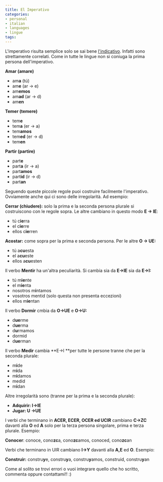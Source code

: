 ```yaml
---
title: El Imperativo
categories:
- personal
- italian
- languages
- lingue
tags:
---
```

L'imperativo risulta semplice solo se sai bene
[l'indicativo]({{site.url}}/2009/10/24/el-indicativo/).
Infatti sono strettamente correlati. Come in tutte le lingue non si coniuga la
prima persona dell'imperativo.

**Amar (amare)**

  * am**a**  (tú)
  * am**e**  (ar -> e)
  * am**emos**
  * am**ad** (ar -> d)
  * am**en**
  
**Temer (temere)**

  * tem**e**
  * tem**a**   (er -> a)
  * tem**amos**
  * tem**ed**  (er -> d)
  * tem**en**
  
**Partir (partire)**

  * part**e**
  * part**a**   (ir -> a)
  * part**amos**
  * part**id**  (ir -> d)
  * part**an**
  
Seguendo queste piccole regole puoi costruire facilmente l'imperativo.
Ovviamente anche qui ci sono delle irregolarità. Ad esempio:

**Cerrar (chiudere):** solo la prima e la seconda persona plurale si costruiscono con le regole sopra.
Le altre cambiano in questo modo **E -> IE**:

  * tú c**ie**rra
  * el c**ie**rre
  * ellos c**ie**rren
  
**Acostar:** come sopra per la prima e seconda persona.
Per le altre **O -> UE:**

  * tú a**cu**esta
  * el a**cu**este
  * ellos a**cu**esten
  

  
Il verbo **Mentir** ha un'altra peculiarità. Si cambia sia da **E->IE** sia da
**E->I:**

  * tú m**ie**nte
  * el m**ie**nta
  * nosotros m**i**ntamos
  * vosotros mentid (solo questa non presenta eccezioni)
  * ellos m**ie**ntan
  
Il verbo **Dormir** cmbia da **O->UE** e **O->U:**

  * d**ue**rme
  * d**ue**rma
  * d**u**rmamos
  * dormid
  * d**ue**rman
  
Il verbo **Medir** cambia **E->I **per tutte le persone tranne che per la
seconda plurale:

  * m**i**de
  * m**i**da
  * m**i**damos
  * medid
  * m**i**dan
  
Altre irregolarità sono (tranne per la prima e la seconda plurale):

  * **Adquirir: I->IE**
  * **Jugar: U ->UE**
  
I verbi che terminano in **ACER, ECER, OCER ed UCIR** cambiano **C->ZC**
davanti alla **O** ed **A** solo per la terza persona singolare, prima e terza
plurale. Esempio:

**Conocer**: conoce, cono**zc**a, cono**zc**amos, conoced, cono**zc**an

Verbi che terminano in UIR cambiano **I->Y** davanti alla **A,E** ed **O**.
Esempio:

**Construir:** constru**y**e, constru**y**a, constru**y**amos, construid, constru**y**an

Come al solito se trovi errori o vuoi integrare quello che ho scritto,
commenta oppure contattami!! :)
